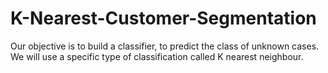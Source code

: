# K-Nearest-Customer-Segmentation
Our objective is to build a classifier, to predict the class of unknown cases. We will use a specific type of classification called K nearest neighbour.
